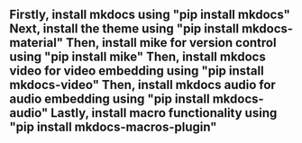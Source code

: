 
Firstly, install mkdocs using "pip install mkdocs"
Next, install the theme using "pip install mkdocs-material"
Then, install mike for version control using "pip install mike"
Then, install mkdocs video for video embedding using "pip install mkdocs-video"
Then, install mkdocs audio for audio embedding using "pip install mkdocs-audio"
Lastly, install macro functionality using "pip install mkdocs-macros-plugin"
---